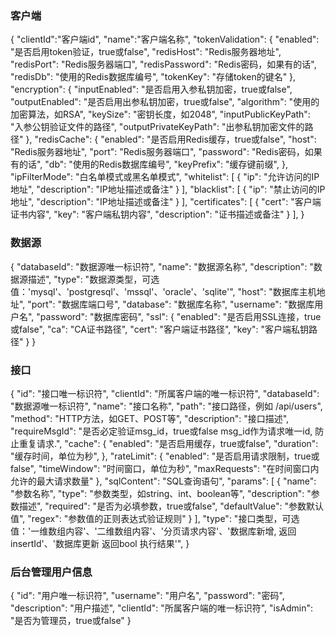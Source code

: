 ### 客户端
{
    "clientId":"客户端id",
    "name":"客户端名称",
    "tokenValidation": {
        "enabled": "是否启用token验证，true或false",
        "redisHost": "Redis服务器地址",
        "redisPort": "Redis服务器端口",
        "redisPassword": "Redis密码，如果有的话",
        "redisDb": "使用的Redis数据库编号",
        "tokenKey": "存储token的键名"
    },
    "encryption": {
        "inputEnabled": "是否启用入参私钥加密，true或false",
        "outputEnabled": "是否启用出参私钥加密，true或false",
        "algorithm": "使用的加密算法，如RSA",
        "keySize": "密钥长度，如2048",
        "inputPublicKeyPath": "入参公钥验证文件的路径",
        "outputPrivateKeyPath": "出参私钥加密文件的路径"
    },
    "redisCache": {
        "enabled": "是否启用Redis缓存，true或false",
        "host": "Redis服务器地址",
        "port": "Redis服务器端口",
        "password": "Redis密码，如果有的话",
        "db": "使用的Redis数据库编号",
        "keyPrefix": "缓存键前缀",
    },
    "ipFilterMode": "白名单模式或黑名单模式",
    "whitelist": [
        {
            "ip": "允许访问的IP地址",
            "description": "IP地址描述或备注"
        }
    ],
    "blacklist": [
        {
            "ip": "禁止访问的IP地址",
            "description": "IP地址描述或备注"
        }
    ],
    "certificates": [
        {
            "cert": "客户端证书内容",
            "key": "客户端私钥内容",
            "description": "证书描述或备注"
        }
    ],
}

### 数据源
{
    "databaseId": "数据源唯一标识符",
    "name": "数据源名称",
    "description": "数据源描述",
    "type": "数据源类型，可选值：'mysql'、'postgresql'、'mssql'、'oracle'、'sqlite'",
    "host": "数据库主机地址",
    "port": "数据库端口号", 
    "database": "数据库名称",
    "username": "数据库用户名",
    "password": "数据库密码",
    "ssl": {
        "enabled": "是否启用SSL连接，true或false",
        "ca": "CA证书路径",
        "cert": "客户端证书路径",
        "key": "客户端私钥路径"
    }
}

### 接口
{
    "id": "接口唯一标识符",
    "clientId": "所属客户端的唯一标识符",
    "databaseId": "数据源唯一标识符",
    "name": "接口名称",
    "path": "接口路径，例如 /api/users",
    "method": "HTTP方法，如GET、POST等",
    "description": "接口描述",
    "requireMsgId": "是否必定验证msg_id，true或false  msg_id作为请求唯一id, 防止重复请求.",
    "cache": {
        "enabled": "是否启用缓存，true或false",
        "duration": "缓存时间，单位为秒",
    },
    "rateLimit": {
        "enabled": "是否启用请求限制，true或false",
        "timeWindow": "时间窗口，单位为秒",
        "maxRequests": "在时间窗口内允许的最大请求数量"
    },
    "sqlContent": "SQL查询语句",
    "params": [
        {
            "name": "参数名称",
            "type": "参数类型，如string、int、boolean等",
            "description": "参数描述",
            "required": "是否为必填参数，true或false",
            "defaultValue": "参数默认值",
            "regex": "参数值的正则表达式验证规则"
        }
    ],
    "type": "接口类型，可选值：'一维数组内容'、'二维数组内容'、'分页请求内容'、'数据库新增, 返回insertId'、'数据库更新 返回bool 执行结果'",
}

### 后台管理用户信息
{
    "id": "用户唯一标识符",
    "username": "用户名",
    "password": "密码",
    "description": "用户描述",
    "clientId": "所属客户端的唯一标识符",
    "isAdmin": "是否为管理员，true或false"
}
 